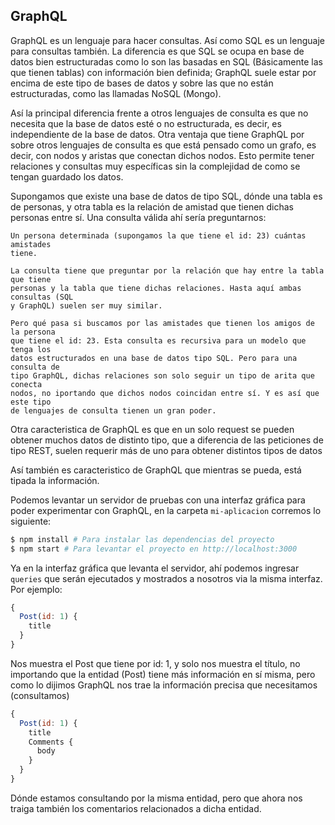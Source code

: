 ## GraphQL

GraphQL es un lenguaje para hacer consultas. Así como SQL es un lenguaje para
consultas también. La diferencia es que SQL se ocupa en base de datos bien
estructuradas como lo son las basadas en SQL (Básicamente las que tienen tablas)
con información bien definida; GraphQL suele estar por encima de este tipo de
bases de datos y sobre las que no están estructuradas, como las llamadas NoSQL
(Mongo).

Así la principal diferencia frente a otros lenguajes de consulta es que no
necesita que la base de datos esté o no estructurada, es decir, es independiente
de la base de datos. Otra ventaja que tiene GraphQL por sobre otros lenguajes de
consulta es que está pensado como un grafo, es decir, con nodos y aristas que
conectan dichos nodos. Esto permite tener relaciones y consultas muy específicas
sin la complejidad de como se tengan guardado los datos.

Supongamos que existe una base de datos de tipo SQL, dónde una tabla es de
personas, y otra tabla es la relación de amistad que tienen dichas personas
entre sí. Una consulta válida ahí sería preguntarnos:

```
Un persona determinada (supongamos la que tiene el id: 23) cuántas amistades
tiene.

La consulta tiene que preguntar por la relación que hay entre la tabla que tiene
personas y la tabla que tiene dichas relaciones. Hasta aquí ambas consultas (SQL
y GraphQL) suelen ser muy similar.

Pero qué pasa si buscamos por las amistades que tienen los amigos de la persona
que tiene el id: 23. Esta consulta es recursiva para un modelo que tenga los
datos estructurados en una base de datos tipo SQL. Pero para una consulta de
tipo GraphQL, dichas relaciones son solo seguir un tipo de arita que conecta
nodos, no iportando que dichos nodos coincidan entre sí. Y es así que este tipo
de lenguajes de consulta tienen un gran poder.
```

Otra caracteristica de GraphQL es que en un solo request se pueden obtener
muchos datos de distinto tipo, que a diferencia de las peticiones de tipo REST,
suelen requerir más de uno para obtener distintos tipos de datos

Así también es caracteristico de GraphQL que mientras se pueda, está tipada la
información.

Podemos levantar un servidor de pruebas con una interfaz gráfica para poder
experimentar con GraphQL, en la carpeta `mi-aplicacion` corremos lo siguiente:

```sh
$ npm install # Para instalar las dependencias del proyecto
$ npm start # Para levantar el proyecto en http://localhost:3000
```

Ya en la interfaz gráfica que levanta el servidor, ahí podemos ingresar
`queries` que serán ejecutados y mostrados a nosotros via la misma interfaz. Por
ejemplo:

```js
{
  Post(id: 1) {
    title
  }
}
```

Nos muestra el Post que tiene por id: 1, y solo nos muestra el título, no
importando que la entidad (Post) tiene más información en sí misma, pero como lo
dijimos GraphQL nos trae la información precisa que necesitamos (consultamos)

```js
{
  Post(id: 1) {
    title
    Comments {
      body
    }
  }
}
```

Dónde estamos consultando por la misma entidad, pero que ahora nos traiga
también los comentarios relacionados a dicha entidad.
